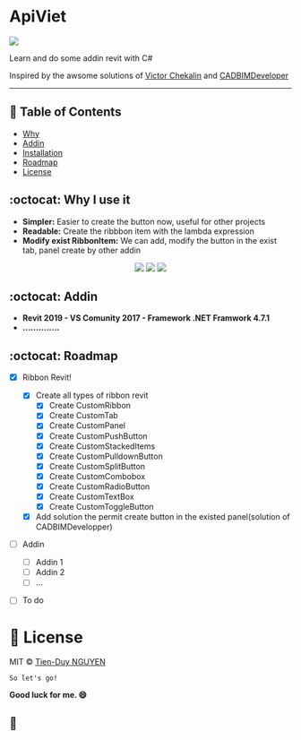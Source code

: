 # **ApiViet**
<p align="left">
  <img src="https://img.shields.io/badge/apiviet-TienDuy-green" />
</p>
Learn and do some addin revit with C#

Inspired by the awsome solutions of [Victor Chekalin](https://github.com/chekalin-v) 
and [CADBIMDeveloper](https://github.com/CADBIMDeveloper)

---

## 📄 Table of Contents
- [Why](#why)
- [Addin](#addin)
- [Installation](#installation)
- [Roadmap](#roadmap)
- [License](#license)


<a name="ribbon"></a>
## :octocat: Why I use it
- **Simpler:** Easier to create the button now, useful for other projects
- **Readable:** Create the ribbbon item with the lambda expression
- **Modify exist RibbonItem:** We can add, modify the button in the exist tab, panel create by other addin

<p align="center">
  <img src="https://i.imgur.com/l2criCU.png" />
  <img src="https://i.imgur.com/hcHAa4Q.png" />
  <img src="https://i.imgur.com/bgUjVRT.pngg" />
</p>


<a name="addin"></a>
## :octocat: Addin
- **Revit 2019 - VS Comunity 2017 - Framework .NET Framwork 4.7.1**
- **..............**


<a name="roadmap"></a>
## :octocat: Roadmap

- [x] Ribbon Revit!
  - [x] Create all types of ribbon revit
    - [x] Create CustomRibbon
    - [x] Create CustomTab
    - [x] Create CustomPanel
    - [x] Create CustomPushButton
    - [x] Create CustomStackedItems
    - [x] Create CustomPulldownButton
    - [x] Create CustomSplitButton
    - [x] Create CustomCombobox
    - [x] Create CustomRadioButton
    - [x] Create CustomTextBox
    - [x] Create CustomToggleButton
  - [x] Add solution the permit create button in the existed panel(solution of CADBIMDevelopper)
- [ ] Addin
  - [ ] Addin 1
  - [ ] Addin 2
  - [ ] ...
- [ ] To do



<a name="license"></a>
# 📃 License

MIT © [Tien-Duy NGUYEN](https://github.com/tienduy-nguyen)


```So let's go!``` 

**Good luck for me. 😄**

:baby_chick:
---
